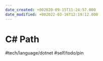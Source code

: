 ```yaml
---
date_created: +002020-09-15T11:24:57.000
date_modified: +002022-03-16T12:19:12.000
---
```


# C# Path

#tech/language/dotnet #self/todo/pin

